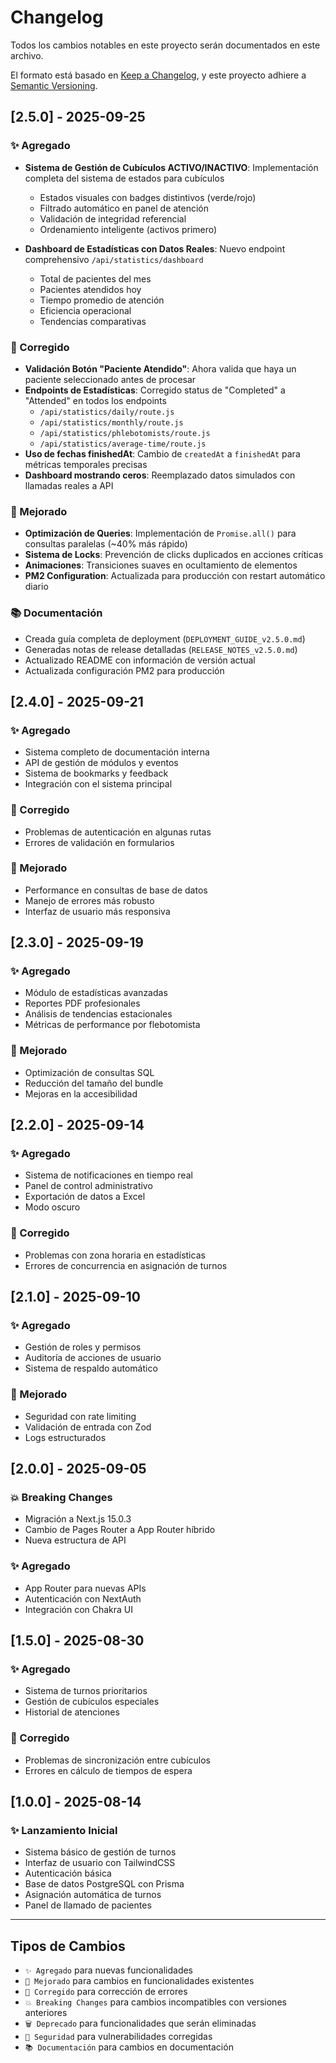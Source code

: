 # Changelog

Todos los cambios notables en este proyecto serán documentados en este archivo.

El formato está basado en [Keep a Changelog](https://keepachangelog.com/es-ES/1.0.0/),
y este proyecto adhiere a [Semantic Versioning](https://semver.org/spec/v2.0.0.html).

## [2.5.0] - 2025-09-25

### ✨ Agregado
- **Sistema de Gestión de Cubículos ACTIVO/INACTIVO**: Implementación completa del sistema de estados para cubículos
  - Estados visuales con badges distintivos (verde/rojo)
  - Filtrado automático en panel de atención
  - Validación de integridad referencial
  - Ordenamiento inteligente (activos primero)

- **Dashboard de Estadísticas con Datos Reales**: Nuevo endpoint comprehensivo `/api/statistics/dashboard`
  - Total de pacientes del mes
  - Pacientes atendidos hoy
  - Tiempo promedio de atención
  - Eficiencia operacional
  - Tendencias comparativas

### 🐛 Corregido
- **Validación Botón "Paciente Atendido"**: Ahora valida que haya un paciente seleccionado antes de procesar
- **Endpoints de Estadísticas**: Corregido status de "Completed" a "Attended" en todos los endpoints
  - `/api/statistics/daily/route.js`
  - `/api/statistics/monthly/route.js`
  - `/api/statistics/phlebotomists/route.js`
  - `/api/statistics/average-time/route.js`
- **Uso de fechas finishedAt**: Cambio de `createdAt` a `finishedAt` para métricas temporales precisas
- **Dashboard mostrando ceros**: Reemplazado datos simulados con llamadas reales a API

### 🔧 Mejorado
- **Optimización de Queries**: Implementación de `Promise.all()` para consultas paralelas (~40% más rápido)
- **Sistema de Locks**: Prevención de clicks duplicados en acciones críticas
- **Animaciones**: Transiciones suaves en ocultamiento de elementos
- **PM2 Configuration**: Actualizada para producción con restart automático diario

### 📚 Documentación
- Creada guía completa de deployment (`DEPLOYMENT_GUIDE_v2.5.0.md`)
- Generadas notas de release detalladas (`RELEASE_NOTES_v2.5.0.md`)
- Actualizado README con información de versión actual
- Actualizada configuración PM2 para producción

## [2.4.0] - 2025-09-21

### ✨ Agregado
- Sistema completo de documentación interna
- API de gestión de módulos y eventos
- Sistema de bookmarks y feedback
- Integración con el sistema principal

### 🐛 Corregido
- Problemas de autenticación en algunas rutas
- Errores de validación en formularios

### 🔧 Mejorado
- Performance en consultas de base de datos
- Manejo de errores más robusto
- Interfaz de usuario más responsiva

## [2.3.0] - 2025-09-19

### ✨ Agregado
- Módulo de estadísticas avanzadas
- Reportes PDF profesionales
- Análisis de tendencias estacionales
- Métricas de performance por flebotomista

### 🔧 Mejorado
- Optimización de consultas SQL
- Reducción del tamaño del bundle
- Mejoras en la accesibilidad

## [2.2.0] - 2025-09-14

### ✨ Agregado
- Sistema de notificaciones en tiempo real
- Panel de control administrativo
- Exportación de datos a Excel
- Modo oscuro

### 🐛 Corregido
- Problemas con zona horaria en estadísticas
- Errores de concurrencia en asignación de turnos

## [2.1.0] - 2025-09-10

### ✨ Agregado
- Gestión de roles y permisos
- Auditoría de acciones de usuario
- Sistema de respaldo automático

### 🔧 Mejorado
- Seguridad con rate limiting
- Validación de entrada con Zod
- Logs estructurados

## [2.0.0] - 2025-09-05

### 💥 Breaking Changes
- Migración a Next.js 15.0.3
- Cambio de Pages Router a App Router híbrido
- Nueva estructura de API

### ✨ Agregado
- App Router para nuevas APIs
- Autenticación con NextAuth
- Integración con Chakra UI

## [1.5.0] - 2025-08-30

### ✨ Agregado
- Sistema de turnos prioritarios
- Gestión de cubículos especiales
- Historial de atenciones

### 🐛 Corregido
- Problemas de sincronización entre cubículos
- Errores en cálculo de tiempos de espera

## [1.0.0] - 2025-08-14

### ✨ Lanzamiento Inicial
- Sistema básico de gestión de turnos
- Interfaz de usuario con TailwindCSS
- Autenticación básica
- Base de datos PostgreSQL con Prisma
- Asignación automática de turnos
- Panel de llamado de pacientes

---

## Tipos de Cambios

- `✨ Agregado` para nuevas funcionalidades
- `🔧 Mejorado` para cambios en funcionalidades existentes
- `🐛 Corregido` para corrección de errores
- `💥 Breaking Changes` para cambios incompatibles con versiones anteriores
- `🗑️ Deprecado` para funcionalidades que serán eliminadas
- `🔐 Seguridad` para vulnerabilidades corregidas
- `📚 Documentación` para cambios en documentación